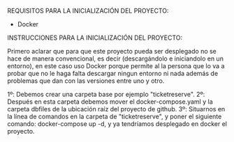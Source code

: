 REQUISITOS PARA LA INICIALIZACIÓN DEL PROYECTO:
- Docker


INSTRUCCIONES PARA LA INICIALIZACIÓN DEL PROYECTO:

Primero aclarar que para que este proyecto pueda ser desplegado no se hace de manera convencional, es decir (descargándolo e iniciandolo en un entorno), en este caso uso Docker porque permite al la persona que
lo va a probar que no le haga falta descargar ningun entorno ni nada además de problemas que dan con las versiones entre uno y otro.

1º: Debemos crear una carpeta base por ejemplo "ticketreserve".
2º: Después en esta carpeta debemos mover el docker-compose.yaml y la carpeta dbfiles de la ubicación raíz del proyecto de github.
3º: Situarnos en la línea de comandos en la carpeta de "ticketreserve", y poner el siguiente comando: docker-compose up -d, y ya tendríamos desplegado en docker el proyecto.